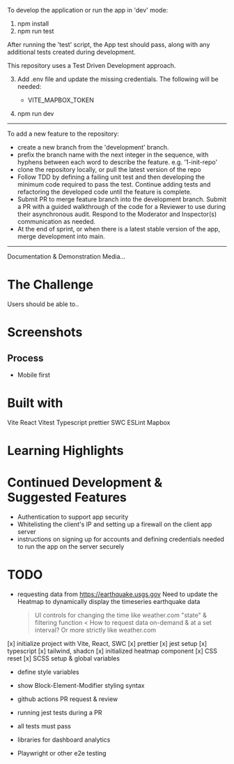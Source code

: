 To develop the application or run the app in 'dev' mode:

1. npm install
2. npm run test

After running the 'test' script, the App test should pass, along with any additional tests created during development.

This repository uses a Test Driven Development approach.

3. Add .env file and update the missing credentials.
   The following will be needed:

   - VITE_MAPBOX_TOKEN

4. npm run dev

---

To add a new feature to the repository:

- create a new branch from the 'development' branch.
- prefix the branch name with the next integer in the sequence, with hyphens
  between each word to describe the feature. e.g. '1-init-repo'
- clone the repository locally, or pull the latest version of the repo
- Follow TDD by defining a failing unit test and then developing the minimum code required to pass the test. Continue adding tests and refactoring the developed code until the feature is complete.
- Submit PR to merge feature branch into the development branch. Submit a PR with a guided walkthrough of the code for a Reviewer to use during their asynchronous audit. Respond to the Moderator and Inspector(s) communication as needed.
- At the end of sprint, or when there is a latest stable version of the app, merge
  development into main.

---

Documentation & Demonstration Media...

# The Challenge

Users should be able to..

# Screenshots

## Process

- Mobile first

# Built with

Vite
React
Vitest
Typescript
prettier
SWC
ESLint
Mapbox

# Learning Highlights

# Continued Development & Suggested Features

- Authentication to support app security
- Whitelisting the client's IP and setting up a firewall on the client app server
- instructions on signing up for accounts and defining credentials needed to run the app on the server securely

# TODO

- requesting data from https://earthquake.usgs.gov
  Need to update the Heatmap to dynamically display the timeseries earthquake data

  > UI controls for changing the time like weather.com
  > "state" & filtering function
  > < How to request data on-demand & at a set interval? Or more strictly like weather.com

[x] initialize project with Vite, React, SWC
[x] prettier
[x] jest setup
[x] typescript
[x] tailwind, shadcn
[x] initialized heatmap component
[x] CSS reset
[x] SCSS setup & global variables

- define style variables
- show Block-Element-Modifier styling syntax

- github actions PR request & review
- running jest tests during a PR
- all tests must pass

- libraries for dashboard analytics

- Playwright or other e2e testing
